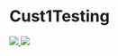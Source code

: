 # Cust1Testing
<a href="https://portal.azure.com/#create/Microsoft.Template/uri/https%3A%2F%2Fraw.githubusercontent.com%2Fboklyn%2FCust1Testing%2Fmaster%2FDeploy-Main.json" target="_blank">
    <img src="https://camo.githubusercontent.com/9285dd3998997a0835869065bb15e5d500475034/687474703a2f2f617a7572656465706c6f792e6e65742f6465706c6f79627574746f6e2e706e67" data-canonical-src="http://azuredeploy.net/deploybutton.png" style="max-width:100%;">
</a>
<a href="http://armviz.io/#/?load=https://portal.azure.com/#create/Microsoft.Template/uri/https%3A%2F%2Fraw.githubusercontent.com%2Fboklyn%2FCust1Testing%2Fmaster%2FDeploy-Main.json" target="_blank">
    <img src="http://armviz.io/visualizebutton.png"/>
</a>
